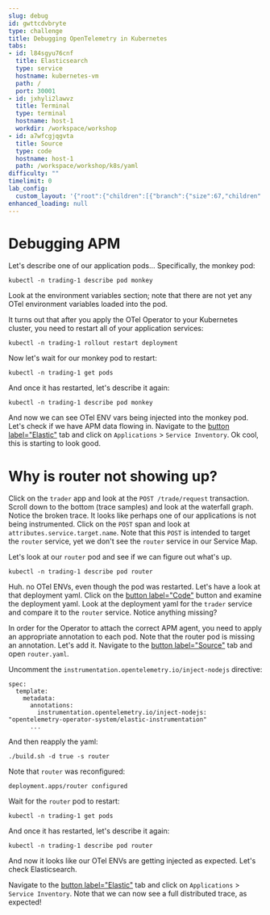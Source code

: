 ```yaml
---
slug: debug
id: gwttcdvbryte
type: challenge
title: Debugging OpenTelemetry in Kubernetes
tabs:
- id: l84sgyu76cnf
  title: Elasticsearch
  type: service
  hostname: kubernetes-vm
  path: /
  port: 30001
- id: jxhyli2lawvz
  title: Terminal
  type: terminal
  hostname: host-1
  workdir: /workspace/workshop
- id: a7wfcgjqgvta
  title: Source
  type: code
  hostname: host-1
  path: /workspace/workshop/k8s/yaml
difficulty: ""
timelimit: 0
lab_config:
  custom_layout: '{"root":{"children":[{"branch":{"size":67,"children":[{"leaf":{"tabs":["cvuhdep6nf7c","tcgpla2ouph4"],"activeTabId":"cvuhdep6nf7c","size":82}},{"leaf":{"tabs":["wtymmwmcwnup"],"activeTabId":"wtymmwmcwnup","size":15}}]}},{"leaf":{"tabs":["assignment"],"activeTabId":"assignment","size":31}}],"orientation":"Horizontal"}}'
enhanced_loading: null
---
```

# Debugging APM

Let's describe one of our application pods... Specifically, the monkey pod:
```bash,run
kubectl -n trading-1 describe pod monkey
```
Look at the environment variables section; note that there are not yet any OTel environment variables loaded into the pod.

It turns out that after you apply the OTel Operator to your Kubernetes cluster, you need to restart all of your application services:
```bash,run
kubectl -n trading-1 rollout restart deployment
```

Now let's wait for our monkey pod to restart:
```bash,run
kubectl -n trading-1 get pods
```

And once it has restarted, let's describe it again:
```bash,run
kubectl -n trading-1 describe pod monkey
```

And now we can see OTel ENV vars being injected into the monkey pod. Let's check if we have APM data flowing in. Navigate to the [button label="Elastic"](tab-0) tab and click on `Applications` > `Service Inventory`. Ok cool, this is starting to look good.

# Why is router not showing up?

Click on the `trader` app and look at the `POST /trade/request` transaction. Scroll down to the bottom (trace samples) and look at the waterfall graph. Notice the broken trace. It looks like perhaps one of our applications is not being instrumented. Click on the `POST` span and look at `attributes.service.target.name`. Note that this `POST` is intended to target the `router` service, yet we don't see the `router` service in our Service Map.

Let's look at our `router` pod and see if we can figure out what's up.
```bash,run
kubectl -n trading-1 describe pod router
```

Huh. no OTel ENVs, even though the pod was restarted. Let's have a look at that deployment yaml. Click on the [button label="Code"](tab-2) button and examine the deployment yaml. Look at the deployment yaml for the `trader` service and compare it to the `router` service. Notice anything missing?

In order for the Operator to attach the correct APM agent, you need to apply an appropriate annotation to each pod. Note that the router pod is missing an annotation. Let's add it.  Navigate to the [button label="Source"](tab-2) tab and open `router.yaml`.

Uncomment the `instrumentation.opentelemetry.io/inject-nodejs` directive:

```
spec:
  template:
    metadata:
      annotations:
        instrumentation.opentelemetry.io/inject-nodejs: "opentelemetry-operator-system/elastic-instrumentation"
      ...
```
And then reapply the yaml:
```bash,run
./build.sh -d true -s router
```

Note that `router` was reconfigured:
```
deployment.apps/router configured
```

Wait for the `router` pod to restart:
```bash,run
kubectl -n trading-1 get pods
```

And once it has restarted, let's describe it again:
```bash,run
kubectl -n trading-1 describe pod router
```

And now it looks like our OTel ENVs are getting injected as expected. Let's check Elasticsearch.

Navigate to the [button label="Elastic"](tab-0) tab and click on `Applications` > `Service Inventory`. Note that we can now see a full distributed trace, as expected!

